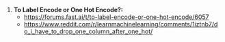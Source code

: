 1. **To Label Encode or One Hot Encode?:**
    - https://forums.fast.ai/t/to-label-encode-or-one-hot-encode/6057
    - https://www.reddit.com/r/learnmachinelearning/comments/1iztnb7/do_i_have_to_drop_one_column_after_one_hot/